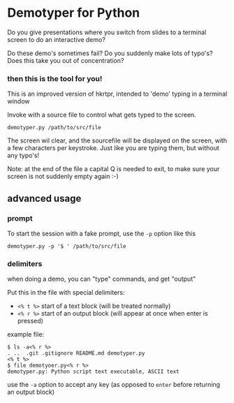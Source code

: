 # Demotyper for Python


Do you give presentations where you switch from slides to a terminal screen to do an interactive demo?

Do these demo's sometimes fail? Do you suddenly make lots of typo's? Does this take you out of concentration?

### then this is the tool for you!

This is an improved version of hkrtpr, intended to 'demo' typing in a terminal window

Invoke with a source file to control what gets typed to the screen.

    demotyper.py /path/to/src/file

The screen wil clear, and the sourcefile will be displayed on the screen, with a few characters per keystroke. 
Just like you are typing them, but without any typo's!


Note: at the end of the file a capital Q is needed to exit, to make sure your screen is not suddenly empty again :-)

## advanced usage

### prompt

To start the session with a fake prompt, use the `-p` option like this

    demotyper.py -p '$ ' /path/to/src/file 

### delimiters

when doing a demo, you can "type" commands, and get "output"

Put this in the file with special delimiters:

  - `<% t %>` start of a text block (will be treated normally)
  - `<% r %>` start of an output block (will appear at once when enter is pressed)
  
  example file:
  
  ```
  $ ls -a<% r %>
  .	..	.git .gitignore README.md demotyper.py
  <% t %>
  $ file demotyoer.py<% r %>
  demotyper.py: Python script text executable, ASCII text
  ```
  
use the `-a` option to accept any key (as opposed to `enter` before returning an output block)
